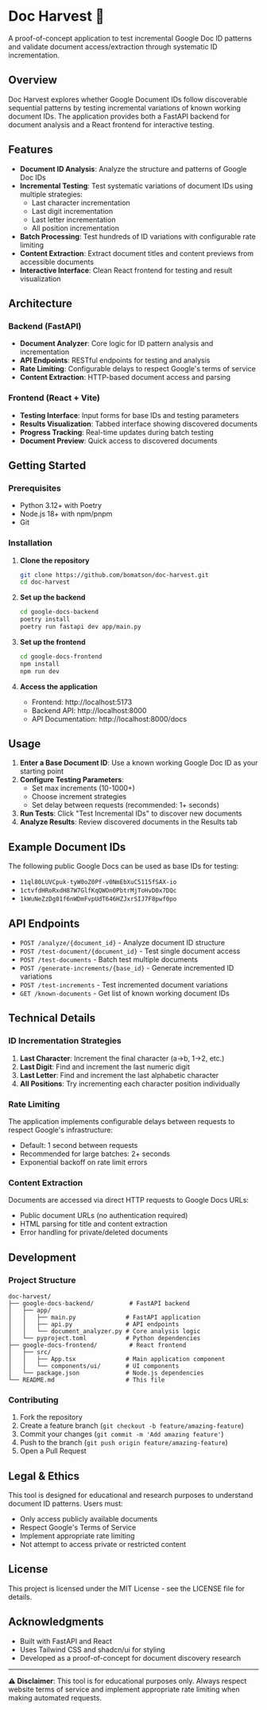 # Doc Harvest 🌾

A proof-of-concept application to test incremental Google Doc ID patterns and validate document access/extraction through systematic ID incrementation.

## Overview

Doc Harvest explores whether Google Document IDs follow discoverable sequential patterns by testing incremental variations of known working document IDs. The application provides both a FastAPI backend for document analysis and a React frontend for interactive testing.

## Features

- **Document ID Analysis**: Analyze the structure and patterns of Google Doc IDs
- **Incremental Testing**: Test systematic variations of document IDs using multiple strategies:
  - Last character incrementation
  - Last digit incrementation  
  - Last letter incrementation
  - All position incrementation
- **Batch Processing**: Test hundreds of ID variations with configurable rate limiting
- **Content Extraction**: Extract document titles and content previews from accessible documents
- **Interactive Interface**: Clean React frontend for testing and result visualization

## Architecture

### Backend (FastAPI)
- **Document Analyzer**: Core logic for ID pattern analysis and incrementation
- **API Endpoints**: RESTful endpoints for testing and analysis
- **Rate Limiting**: Configurable delays to respect Google's terms of service
- **Content Extraction**: HTTP-based document access and parsing

### Frontend (React + Vite)
- **Testing Interface**: Input forms for base IDs and testing parameters
- **Results Visualization**: Tabbed interface showing discovered documents
- **Progress Tracking**: Real-time updates during batch testing
- **Document Preview**: Quick access to discovered documents

## Getting Started

### Prerequisites
- Python 3.12+ with Poetry
- Node.js 18+ with npm/pnpm
- Git

### Installation

1. **Clone the repository**
   ```bash
   git clone https://github.com/bomatson/doc-harvest.git
   cd doc-harvest
   ```

2. **Set up the backend**
   ```bash
   cd google-docs-backend
   poetry install
   poetry run fastapi dev app/main.py
   ```

3. **Set up the frontend**
   ```bash
   cd google-docs-frontend
   npm install
   npm run dev
   ```

4. **Access the application**
   - Frontend: http://localhost:5173
   - Backend API: http://localhost:8000
   - API Documentation: http://localhost:8000/docs

## Usage

1. **Enter a Base Document ID**: Use a known working Google Doc ID as your starting point
2. **Configure Testing Parameters**: 
   - Set max increments (10-1000+)
   - Choose increment strategies
   - Set delay between requests (recommended: 1+ seconds)
3. **Run Tests**: Click "Test Incremental IDs" to discover new documents
4. **Analyze Results**: Review discovered documents in the Results tab

## Example Document IDs

The following public Google Docs can be used as base IDs for testing:
- `11ql80LUVCpuk-tyW0oZ0Pf-v0NmEbXuC5115fSAX-io`
- `1ctvfdHRoRxdH87W7GlfKqQWOn0PbtrMjToHvD0x7DQc`
- `1kWuNeZzDg01f6nWDmFvpUdT646HZJxrSIJ7F8pwf0po`

## API Endpoints

- `POST /analyze/{document_id}` - Analyze document ID structure
- `POST /test-document/{document_id}` - Test single document access
- `POST /test-documents` - Batch test multiple documents
- `POST /generate-increments/{base_id}` - Generate incremented ID variations
- `POST /test-increments` - Test incremented document variations
- `GET /known-documents` - Get list of known working document IDs

## Technical Details

### ID Incrementation Strategies

1. **Last Character**: Increment the final character (a→b, 1→2, etc.)
2. **Last Digit**: Find and increment the last numeric digit
3. **Last Letter**: Find and increment the last alphabetic character
4. **All Positions**: Try incrementing each character position individually

### Rate Limiting

The application implements configurable delays between requests to respect Google's infrastructure:
- Default: 1 second between requests
- Recommended for large batches: 2+ seconds
- Exponential backoff on rate limit errors

### Content Extraction

Documents are accessed via direct HTTP requests to Google Docs URLs:
- Public document URLs (no authentication required)
- HTML parsing for title and content extraction
- Error handling for private/deleted documents

## Development

### Project Structure
```
doc-harvest/
├── google-docs-backend/          # FastAPI backend
│   ├── app/
│   │   ├── main.py              # FastAPI application
│   │   ├── api.py               # API endpoints
│   │   └── document_analyzer.py # Core analysis logic
│   └── pyproject.toml           # Python dependencies
├── google-docs-frontend/         # React frontend
│   ├── src/
│   │   ├── App.tsx              # Main application component
│   │   └── components/ui/       # UI components
│   └── package.json             # Node.js dependencies
└── README.md                    # This file
```

### Contributing

1. Fork the repository
2. Create a feature branch (`git checkout -b feature/amazing-feature`)
3. Commit your changes (`git commit -m 'Add amazing feature'`)
4. Push to the branch (`git push origin feature/amazing-feature`)
5. Open a Pull Request

## Legal & Ethics

This tool is designed for educational and research purposes to understand document ID patterns. Users must:
- Only access publicly available documents
- Respect Google's Terms of Service
- Implement appropriate rate limiting
- Not attempt to access private or restricted content

## License

This project is licensed under the MIT License - see the LICENSE file for details.

## Acknowledgments

- Built with FastAPI and React
- Uses Tailwind CSS and shadcn/ui for styling
- Developed as a proof-of-concept for document discovery research

---

**⚠️ Disclaimer**: This tool is for educational purposes only. Always respect website terms of service and implement appropriate rate limiting when making automated requests.
